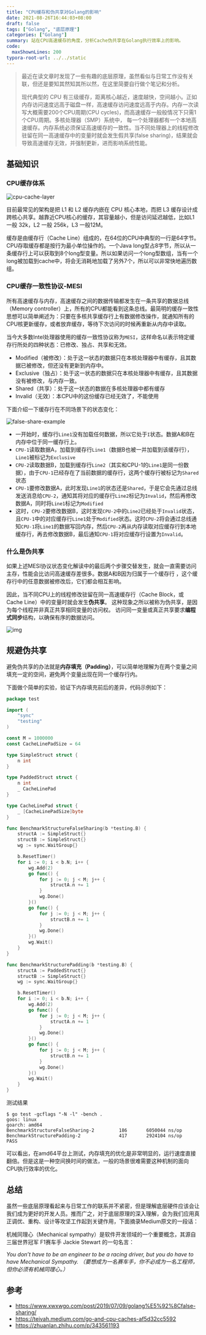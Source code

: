 ```yaml
---
title: "CPU缓存和伪共享对Golang的影响"
date: 2021-08-26T16:44:03+08:00
draft: false
tags: ["Golang", "底层原理"]
categories: ["Golang"]
summary: 站在CPU高速缓存的角度，分析Cache伪共享在Golang执行效率上的影响。
code:
  maxShownLines: 200
typora-root-url: ../../static
---
```


> 最近在读文章时发现了一些有趣的底层原理，虽然看似与日常工作没有关联，但还是要知其然知其所以然，在这里简要自行做个笔记和分析。
>
> 现代典型的 CPU 有三级缓存，距离核心越近，速度越快，空间越小。正如内存访问速度远高于磁盘一样，高速缓存访问速度远高于内存。内存一次读写大概需要200个CPU周期(CPU cycles)，而高速缓存一般般情况下只需1个CPU周期。多核处理器（SMP）系统中， 每一个处理器都有一个本地高速缓存。内存系统必须保证高速缓存的一致性。当不同处理器上的线程修改驻留在同一高速缓存中的变量时就会发生假共享(false sharing)，结果就会导致高速缓存无效，并强制更新，进而影响系统性能。

## 基础知识

### CPU缓存体系

![cpu-cache-layer](/img/golang-cpu-cache/cpu-cache-layer.png)

目前最常见的架构是把 L1 和 L2 缓存内嵌在 CPU 核心本地，而把 L3 缓存设计成跨核心共享。越靠近CPU核心的缓存，其容量越小，但是访问延迟越低，比如L1 一般 32k，L2 一般 256k，L3 一般12M。

缓存是由缓存行（Cache Line）组成的，在64位的CPU中典型的一行是64字节。CPU存取缓存都是按行为最小单位操作的。一个Java long型占8字节，所以从一条缓存行上可以获取到8个long型变量。所以如果访问一个long型数组，当有一个long被加载到cache中，将会无消耗地加载了另外7个，所以可以非常快地遍历数组。

### CPU缓存一致性协议-MESI

所有高速缓存与内存，高速缓存之间的数据传输都发生在一条共享的数据总线（Memory controller）上，所有的CPU都能看到这条总线。最简明的缓存一致性思想可以简单阐述为：只要在多核共享缓存行上有数据修改操作，就通知所有的CPU核更新缓存，或者放弃缓存，等待下次访问的时候再重新从内存中读取。

当今大多数Intel处理器使用的缓存一致性协议称为`MESI`，这样命名以表示特定缓存行所处的四种状态：已修改、独占、共享和无效。

- Modified（被修改）：处于这一状态的数据只在本核处理器中有缓存，且其数据已被修改，但还没有更新到内存中。
- Exclusive（独占）：处于这一状态的数据只在本核处理器中有缓存，且其数据没有被修改，与内存一致。
- Shared（共享）：处于这一状态的数据在多核处理器中都有缓存
- Invalid（无效）：本CPU中的这份缓存已经无效了，不能使用

下面介绍一下缓存行在不同场景下的状态变化：

![false-share-example](/img/golang-cpu-cache/false-share-example.png)

- 一开始时，缓存行`Line1`没有加载任何数据，所以它处于`I`状态。数据A和B在内存中位于同一缓存行上。
- `CPU-1`读取数据A，加载到缓存行`Line1`（数据B也被一并加载到该缓存行），`Line1`被标记为`Exclusive`
- `CPU-2`读取数据B，加载到缓存行`Line2`（其实和CPU-1的`Line1`是同一份数据），由于`CPU-1`已经存在了当前数据的缓存行，这两个缓存行被标记为`Shared`状态
- `CPU-1`要修改数据A，此时发现`Line1`的状态还是`Shared`，于是它会先通过总线发送消息给`CPU-2`，通知其将对应的缓存行`Line2`标记为`Invalid`，然后再修改数据A，同时将`Line1`标记为`Modified`
- 这时，`CPU-2`要修改数据B，这时发现`CPU-2`中的`Line2`已经处于`Invalid`状态，且`CPU-1`中的对应缓存行`Line1`处于`Modified`状态。这时`CPU-2`将会通过总线通知`CPU-1`将`Line1`的数据写回内存，然后`CPU-2`再从内存读取对应缓存行到本地缓存行，再去修改数据B，最后通知`CPU-1`将对应缓存行设置为`Invalid`。

### 什么是伪共享

如果上述MESI协议状态变化解读中的最后两个步骤交替发生，就会一直需要访问主存，性能会比访问高速缓存差很多。数据A和B因为归属于一个缓存行 ，这个缓存行中的任意数据被修改后，它们都会相互影响。

因此，当不同CPU上的线程修改驻留在同一高速缓存行（Cache Block，或Cache Line）中的变量时就会发生**伪共享**。 这种现象之所以被称为伪共享，是因为每个线程并非真正共享相同变量的访问权。 访问同一变量或真正共享要求**编程式同步**结构，以确保有序的数据访问。

![img](/img/golang-cpu-cache/cpu-false-shareing.png)

## 规避伪共享

避免伪共享的办法就是**内存填充（Padding）**，可以简单地理解为在两个变量之间填充一定的空间，避免两个变量出现在同一个缓存行内。

下面做个简单的实验，验证下内存填充前后的差异，代码示例如下：

```go
package test

import (
	"sync"
	"testing"
)

const M = 1000000
const CacheLinePadSize = 64

type SimpleStruct struct {
	n int
}

type PaddedStruct struct {
	n int
	_ CacheLinePad
}

type CacheLinePad struct {
	_ [CacheLinePadSize]byte
}

func BenchmarkStructureFalseSharing(b *testing.B) {
	structA := SimpleStruct{}
	structB := SimpleStruct{}
	wg := sync.WaitGroup{}

	b.ResetTimer()
	for i := 0; i < b.N; i++ {
		wg.Add(2)
		go func() {
			for j := 0; j < M; j++ {
				structA.n += 1
			}
			wg.Done()
		}()
		go func() {
			for j := 0; j < M; j++ {
				structB.n += 1
			}
			wg.Done()
		}()
		wg.Wait()
	}
}

func BenchmarkStructurePadding(b *testing.B) {
	structA := PaddedStruct{}
	structB := SimpleStruct{}
	wg := sync.WaitGroup{}

	b.ResetTimer()
	for i := 0; i < b.N; i++ {
		wg.Add(2)
		go func() {
			for j := 0; j < M; j++ {
				structA.n += 1
			}
			wg.Done()
		}()
		go func() {
			for j := 0; j < M; j++ {
				structB.n += 1
			}
			wg.Done()
		}()
		wg.Wait()
	}
}

```

测试结果

```shell
$ go test -gcflags "-N -l" -bench .
goos: linux
goarch: amd64
BenchmarkStructureFalseSharing-2   	     186	   6050044 ns/op
BenchmarkStructurePadding-2        	     417	   2924104 ns/op
PASS
```

可以看出，在amd64平台上测试，内存填充的优化是非常明显的，运行速度直接翻倍。但是这是一种空间换时间的做法，一般的场景很难需要这种机制的面向CPU执行效率的优化。

## 总结

虽然一些底层原理看起来与日常工作的联系并不紧密，但是理解底层硬件应该会让我们成为更好的开发人员。推而广之，对于底层原理的深入理解，会为我们应用真正调优、重构、设计等攻坚工作起到关键作用，下面摘录Medium原文的一段话：

机械同理心（Mechanical sympathy）是软件开发领域的一个重要概念，其源自三届世界冠军 F1赛车手 Jackie Stewart 的一句名言：

*You don’t have to be an engineer to be a racing driver, but you do have to have Mechanical Sympathy. （要想成为一名赛车手，你不必成为一名工程师，但你必须有机械同理心。）*

## 参考

- https://www.xwxwgo.com/post/2019/07/09/golang%E5%92%8Cfalse-sharing/
- https://teivah.medium.com/go-and-cpu-caches-af5d32cc5592
- https://zhuanlan.zhihu.com/p/343561193